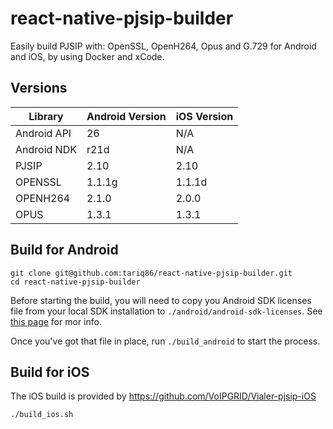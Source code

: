 # react-native-pjsip-builder

Easily build PJSIP with: OpenSSL, OpenH264, Opus and G.729 for Android and iOS, by using Docker and xCode.

## Versions

| Library     | Android Version | iOS Version |
| ----------- | --------------- | ----------- |
| Android API | 26              | N/A         |
| Android NDK | r21d            | N/A         |
| PJSIP       | 2.10            | 2.10        |
| OPENSSL     | 1.1.1g          | 1.1.1d      |
| OPENH264    | 2.1.0           | 2.0.0       |
| OPUS        | 1.3.1           | 1.3.1       |

## Build for Android

```
git clone git@github.com:tariq86/react-native-pjsip-builder.git
cd react-native-pjsip-builder
```

Before starting the build, you will need to copy you Android SDK licenses file from your local SDK installation to `./android/android-sdk-licenses`. See [this page](https://developer.android.com/studio/intro/update.html#download-with-gradle) for mor info.

Once you've got that file in place, run `./build_android` to start the process.

## Build for iOS

The iOS build is provided by https://github.com/VoIPGRID/Vialer-pjsip-iOS

```
./build_ios.sh
```

